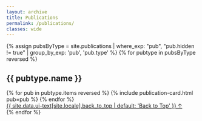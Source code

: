 ```yaml
---
layout: archive
title: Publications
permalink: /publications/
classes: wide
---
```


{% assign pubsByType = site.publications | where_exp: "pub", "pub.hidden != true" | group_by_exp: 'pub', 'pub.type' %}
{% for pubtype in pubsByType reversed %}
  <section id="{{ pubtype.name }}" class="">
    <h2 class="">{{ pubtype.name }}</h2>
    <div class="">
      {% for pub in pubtype.items reversed %}
        {% include publication-card.html pub=pub %}
      {% endfor %}
    </div>
    <a href="#page-title" class="back-to-top">{{ site.data.ui-text[site.locale].back_to_top | default: 'Back to Top' }} &uarr;</a>
  </section>
{% endfor %}
